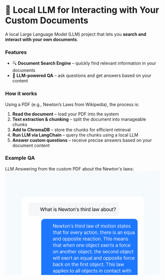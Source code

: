# 🚀 Local LLM for Interacting with Your Custom Documents

A local Large Language Model (LLM) project that lets you **search and interact with your own documents**.  

### Features
* 🔍 **Document Search Engine** – quickly find relevant information in your documents  
* 🤝 **LLM-powered QA** – ask questions and get answers based on your content  

### How it works
Using a PDF (e.g., Newton’s Laws from Wikipedia), the process is:

1. **Read the document** – load your PDF into the system  
2. **Text extraction & chunking** – split the document into manageable chunks  
3. **Add to ChromaDB** – store the chunks for efficient retrieval  
4. **Run LLM via LangChain** – query the chunks using a local LLM  
5. **Answer custom questions** – receive precise answers based on your document content  

### Example QA 
LLM Answering from the custom PDF about the Newton's laws:
<br><img src="chatllm.png" alt="ChatLLM" width="600"/>

